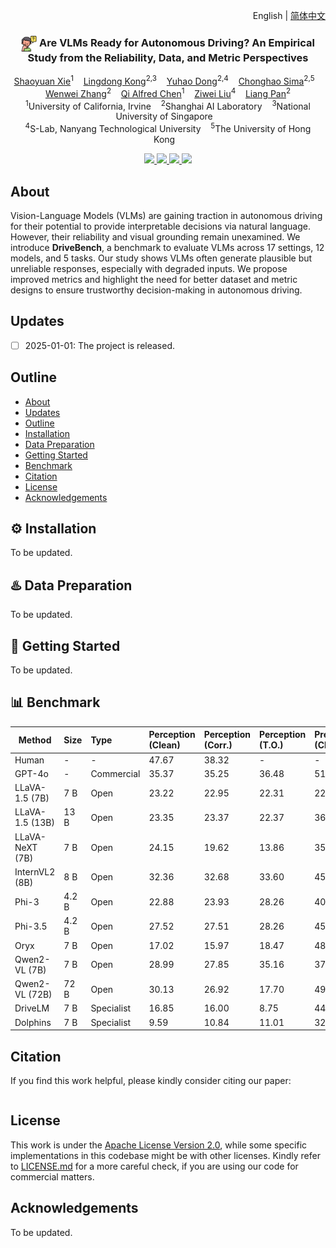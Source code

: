 <p align="right">English | <a href="./README_CN.md">简体中文</a></p>  


<p align="center">

  <h3 align="center">  <img src="docs/figs/human.png" align="center" width="5%"> <strong>Are VLMs Ready for Autonomous Driving? An Empirical Study from the Reliability, Data, and Metric Perspectives</strong></h3>

  <p align="center">
      <a href="https://scholar.google.com/citations?user=s1m55YoAAAAJ&hl=zh-CN&oi=ao" target='_blank'>Shaoyuan Xie</a><sup>1</sup>&nbsp;&nbsp;&nbsp;
      <a href="https://scholar.google.com/citations?user=-j1j7TkAAAAJ&hl=zh-CN" target='_blank'>Lingdong Kong</a><sup>2,3</sup>&nbsp;&nbsp;&nbsp;
      <a href="https://scholar.google.com/citations?user=kMui170AAAAJ&hl=zh-CN&oi=ao" target='_blank'>Yuhao Dong</a><sup>2,4</sup>&nbsp;&nbsp;&nbsp;
      <a href="https://scholar.google.com/citations?user=dgYJ6esAAAAJ&hl=zh-CN&oi=ao" target='_blank'>Chonghao Sima</a><sup>2,5</sup>&nbsp;&nbsp;&nbsp;<br>
      <a href="https://scholar.google.com/citations?user=QDXADSEAAAAJ&hl=zh-CN&oi=ao" target='_blank'>Wenwei Zhang</a><sup>2</sup>&nbsp;&nbsp;&nbsp;
      <a href="https://scholar.google.com/citations?user=lcsu7m8AAAAJ&hl=zh-CN&oi=ao" target='_blank'>Qi Alfred Chen</a><sup>1</sup>&nbsp;&nbsp;&nbsp;
      <a href="https://scholar.google.com/citations?user=lc45xlcAAAAJ&hl=zh-CN&oi=ao" target='_blank'>Ziwei Liu</a><sup>4</sup>&nbsp;&nbsp;&nbsp;
      <a href="https://scholar.google.com/citations?user=lSDISOcAAAAJ&hl=zh-CN&oi=ao" target='_blank'>Liang Pan</a><sup>2</sup>
    </br>
  <sup>1</sup>University of California, Irvine&nbsp;&nbsp;&nbsp;
  <sup>2</sup>Shanghai AI Laboratory&nbsp;&nbsp;&nbsp;
  <sup>3</sup>National University of Singapore&nbsp;&nbsp;&nbsp;<br>
  <sup>4</sup>S-Lab, Nanyang Technological University&nbsp;&nbsp;&nbsp;
  <sup>5</sup>The University of Hong Kong&nbsp;&nbsp;&nbsp;
  </p>
</p>

<p align="center">
  <a href="" target='_blank'>
    <img src="https://img.shields.io/badge/Paper-%F0%9F%93%83-lightblue">
  </a>
  <a href="" target='_blank'>
    <img src="https://img.shields.io/badge/Project-%F0%9F%94%97-blue">
  </a>
  <a href="" target='_blank'>
    <img src="https://img.shields.io/badge/Demo-%F0%9F%8E%AC-pink">
  </a>
  <a href="" target='_blank'>
    <img src="https://img.shields.io/badge/%E4%B8%AD%E8%AF%91%E7%89%88-%F0%9F%90%BC-red">
  </a>
</p>


## About

Vision-Language Models (VLMs) are gaining traction in autonomous driving for their potential to provide interpretable decisions via natural language. However, their reliability and visual grounding remain unexamined. We introduce **DriveBench**, a benchmark to evaluate VLMs across 17 settings, 12 models, and 5 tasks. Our study shows VLMs often generate plausible but unreliable responses, especially with degraded inputs. We propose improved metrics and highlight the need for better dataset and metric designs to ensure trustworthy decision-making in autonomous driving.


## Updates

- [ ] 2025-01-01: The project is released.

## Outline

- [About](#about)
- [Updates](#updates)
- [Outline](#outline)
- [Installation](#gear-installation)
- [Data Preparation](#hotsprings-data-preparation)
- [Getting Started](#rocket-getting-started)
- [Benchmark](#bar_chart-benchmark)
- [Citation](#citation)
- [License](#license)
- [Acknowledgements](#acknowledgements)

## :gear: Installation

To be updated.

## :hotsprings: Data Preparation

To be updated.

## :rocket: Getting Started

To be updated.


## :bar_chart: Benchmark

| **Method**                          | **Size**       | **Type**       | **Perception (Clean)** | **Perception (Corr.)** | **Perception (T.O.)** | **Prediction (Clean)** | **Prediction (Corr.)** | **Prediction (T.O.)** | **Planning (Clean)** | **Planning (Corr.)** | **Planning (T.O.)** | **Behavior (Clean)** | **Behavior (Corr.)** | **Behavior (T.O.)** |
|-------------------------------------|:---------------|:---------------|:------------------------|:------------------------|:-----------------------|:------------------------|:------------------------|:-----------------------|:----------------------|:----------------------|:----------------------|:----------------------|:----------------------|:----------------------|
| Human                               | -              | -              | 47.67                  | 38.32                  | -                      | -                      | -                      | -                      | -                     | -                     | -                     | 69.51                | 54.09                | -                     |
| GPT-4o                              | -              | Commercial     | 35.37                  | 35.25                  | 36.48                  | 51.30                  | 49.94                  | 49.05                  | 75.75                | 75.36                | 73.21                | 45.40                | 44.33                | 50.03                |
| LLaVA-1.5 (7B)                      | 7 B      | Open           | 23.22                  | 22.95                  | 22.31                  | 22.02                  | 17.54                  | 14.64                  | 29.15                | 31.51                | 32.45                | 13.60                | 13.62                | 14.91                |
| LLaVA-1.5 (13B)                     | 13 B     | Open           | 23.35                  | 23.37                  | 22.37                  | 36.98                  | 37.78                  | 23.98                  | 34.26                | 34.99                | 38.85                | 32.99                | 32.43                | 32.79                |
| LLaVA-NeXT (7B)                     | 7 B      | Open           | 24.15                  | 19.62                  | 13.86                  | 35.07                  | 35.89                  | 28.36                  | 45.27                | 44.36                | 27.58                | 48.16                | 39.44                | 11.92                |
| InternVL2 (8B)                      | 8 B      | Open           | 32.36                  | 32.68                  | 33.60                  | 45.52                  | 37.93                  | 48.89                  | 53.27                | 55.25                | 34.56                | 54.58                | 40.78                | 20.14                |
| Phi-3                               | 4.2 B    | Open           | 22.88                  | 23.93                  | 28.26                  | 40.11                  | 37.27                  | 22.61                  | 60.03                | 61.31                | 46.88                | 45.20                | 44.57                | 28.22                |
| Phi-3.5                             | 4.2 B    | Open           | 27.52                  | 27.51                  | 28.26                  | 45.13                  | 38.21                  | 4.92                   | 31.91                | 28.36                | 46.30                | 37.89                | 49.13                | 39.16                |
| Oryx                                | 7 B      | Open           | 17.02                  | 15.97                  | 18.47                  | 48.13                  | 46.63                  | 12.77                  | 53.57                | 55.76                | 48.26                | 33.92                | 33.81                | 23.94                |
| Qwen2-VL (7B)                       | 7 B      | Open           | 28.99                  | 27.85                  | 35.16                  | 37.89                  | 39.55                  | 37.77                  | 57.04                | 54.78                | 41.66                | 49.07                | 47.68                | 54.48                |
| Qwen2-VL (72B)                      | 72 B     | Open           | 30.13                  | 26.92                  | 17.70                  | 49.35                  | 43.49                  | 5.57                   | 61.30                | 63.07                | 53.35                | 51.26                | 49.78                | 39.46                |
| DriveLM                             | 7 B      | Specialist     | 16.85                  | 16.00                  | 8.75                   | 44.33                  | 39.71                  | 4.70                   | 68.71                | 67.60                | 65.24                | 42.78                | 40.37                | 27.83                |
| Dolphins                            | 7 B      | Specialist     | 9.59                   | 10.84                  | 11.01                  | 32.66                  | 29.88                  | 39.98                  | 52.91                | 53.77                | 60.98                | 8.81                 | 8.25                 | 11.92                |

## Citation
If you find this work helpful, please kindly consider citing our paper:
```bibtex

```

## License

This work is under the [Apache License Version 2.0](https://www.apache.org/licenses/LICENSE-2.0), while some specific implementations in this codebase might be with other licenses. Kindly refer to [LICENSE.md]() for a more careful check, if you are using our code for commercial matters.

## Acknowledgements

To be updated.
